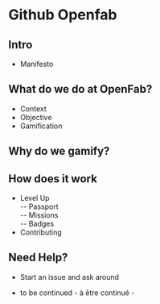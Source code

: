 # Github Openfab

## Intro
- Manifesto 

## What do we do at OpenFab?
- Context
- Objective
- Gamification

## Why do we gamify?

## How does it work
- Level Up  
-- Passport   
-- Missions   
-- Badges  
- Contributing

## Need Help? 
- Start an issue and ask around

- to be continued - à être continué -
